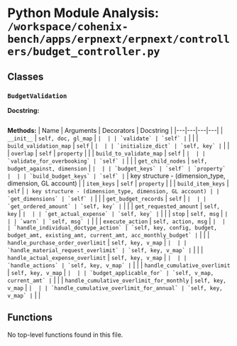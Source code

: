 # Python Module Analysis: `/workspace/cohenix-bench/apps/erpnext/erpnext/controllers/budget_controller.py`

## Classes

### `BudgetValidation`


**Docstring:**
```

```

**Methods:**
| Name | Arguments | Decorators | Docstring |
|---|---|---|---|
| `__init__` | `self, doc, gl_map` | `` |  |
| `validate` | `self` | `` |  |
| `build_validation_map` | `self` | `` |  |
| `initialize_dict` | `self, key` | `` |  |
| `overlap` | `self` | `property` |  |
| `build_to_validate_map` | `self` | `` |  |
| `validate_for_overbooking` | `self` | `` |  |
| `get_child_nodes` | `self, budget_against, dimension` | `` |  |
| `budget_keys` | `self` | `property` |  |
| `build_budget_keys` | `self` | `` | key structure - (dimension_type, dimension, GL account) |
| `item_keys` | `self` | `property` |  |
| `build_item_keys` | `self` | `` | key structure - (dimension_type, dimension, GL account) |
| `get_dimensions` | `self` | `` |  |
| `get_budget_records` | `self` | `` |  |
| `get_ordered_amount` | `self, key` | `` |  |
| `get_requested_amount` | `self, key` | `` |  |
| `get_actual_expense` | `self, key` | `` |  |
| `stop` | `self, msg` | `` |  |
| `warn` | `self, msg` | `` |  |
| `execute_action` | `self, action, msg` | `` |  |
| `handle_individual_doctype_action` | `self, key, config, budget, budget_amt, existing_amt, current_amt, acc_monthly_budget` | `` |  |
| `handle_purchase_order_overlimit` | `self, key, v_map` | `` |  |
| `handle_material_request_overlimit` | `self, key, v_map` | `` |  |
| `handle_actual_expense_overlimit` | `self, key, v_map` | `` |  |
| `handle_actions` | `self, key, v_map` | `` |  |
| `handle_cumulative_overlimit` | `self, key, v_map` | `` |  |
| `budget_applicable_for` | `self, v_map, current_amt` | `` |  |
| `handle_cumulative_overlimit_for_monthly` | `self, key, v_map` | `` |  |
| `handle_cumulative_overlimit_for_annual` | `self, key, v_map` | `` |  |





## Functions

No top-level functions found in this file.
